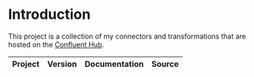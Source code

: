 # Introduction

This project is a collection of my connectors and transformations that are hosted on the [Confluent Hub](https://www.confluent.io/hub/).

| Project | Version | Documentation | Source |
|---------|---------|---------------|--------|
